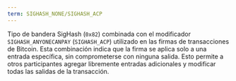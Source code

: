 ```yaml
---
term: SIGHASH_NONE/SIGHASH_ACP
---
```


Tipo de bandera SigHash (`0x82`) combinada con el modificador `SIGHASH_ANYONECANPAY` (`SIGHASH_ACP`) utilizado en las firmas de transacciones de Bitcoin. Esta combinación indica que la firma se aplica solo a una entrada específica, sin comprometerse con ninguna salida. Esto permite a otros participantes agregar libremente entradas adicionales y modificar todas las salidas de la transacción.
